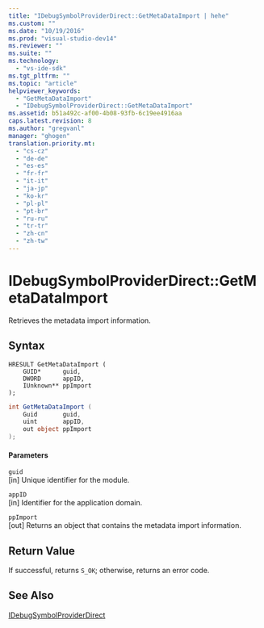 ```yaml
---
title: "IDebugSymbolProviderDirect::GetMetaDataImport | hehe"
ms.custom: ""
ms.date: "10/19/2016"
ms.prod: "visual-studio-dev14"
ms.reviewer: ""
ms.suite: ""
ms.technology: 
  - "vs-ide-sdk"
ms.tgt_pltfrm: ""
ms.topic: "article"
helpviewer_keywords: 
  - "GetMetaDataImport"
  - "IDebugSymbolProviderDirect::GetMetaDataImport"
ms.assetid: b51a492c-af00-4b08-93fb-6c19ee4916aa
caps.latest.revision: 8
ms.author: "gregvanl"
manager: "ghogen"
translation.priority.mt: 
  - "cs-cz"
  - "de-de"
  - "es-es"
  - "fr-fr"
  - "it-it"
  - "ja-jp"
  - "ko-kr"
  - "pl-pl"
  - "pt-br"
  - "ru-ru"
  - "tr-tr"
  - "zh-cn"
  - "zh-tw"
---
```

# IDebugSymbolProviderDirect::GetMetaDataImport
Retrieves the metadata import information.  
  
## Syntax  
  
```cpp#  
HRESULT GetMetaDataImport (  
    GUID*      guid,  
    DWORD      appID,  
    IUnknown** ppImport  
);  
```  
  
```c#  
int GetMetaDataImport (  
    Guid       guid,  
    uint       appID,  
    out object ppImport  
);  
```  
  
#### Parameters  
 `guid`  
 [in] Unique identifier for the module.  
  
 `appID`  
 [in] Identifier for the application domain.  
  
 `ppImport`  
 [out] Returns an object that contains the metadata import information.  
  
## Return Value  
 If successful, returns `S_OK`; otherwise, returns an error code.  
  
## See Also  
 [IDebugSymbolProviderDirect](../extensibility-debugger-reference/idebugsymbolproviderdirect.md)